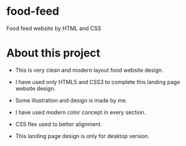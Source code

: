 # food-feed
Food feed website by HTML and CSS
# About this project
- This is very clean and modern layout food website design.
- I have used only HTML5 and CSS3 to complete this landing page website design.
- Some illustration and design is made by me.

- I have used modern color concept in every section.
- CSS flex used to better alignment.
- This landing page design is only for desktop version.
